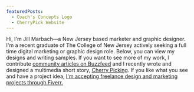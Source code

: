 ```yaml
---
featuredPosts:
  - Coach's Concepts Logo
  - CherryPick Website
---
```

Hi, I'm Jill Marbach—a New Jersey based marketer and graphic designer. I'm a recent graduate of The College of New Jersey actively seeking a full time digital marketing or graphic design role. Below, you can view my designs and writing samples. If you want to see more of my work, I contribute [community articles on Buzzfeed](https://www.buzzfeed.com/jillmarbach) and I recently wrote and designed a multimedia short story, [Cherry Picking](http://cherrypickingstory.site/). If you like what you see and have a project idea, [I'm accepting freelance design and marketing projects through Fiverr.](https://www.fiverr.com/jillmarbach?up_rollout=true)